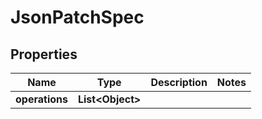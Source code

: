 

# JsonPatchSpec


## Properties

| Name | Type | Description | Notes |
|------------ | ------------- | ------------- | -------------|
|**operations** | **List&lt;Object&gt;** |  |  |



